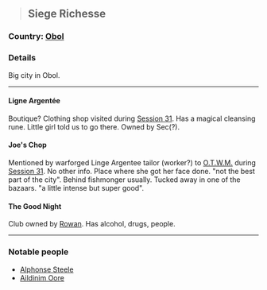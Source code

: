>## Siege Richesse

### Country: [Obol](Obol.md)

### Details

Big city in Obol. 

***

#### Ligne Argentée

Boutique? Clothing shop visited during [Session 31](../../../Adventure%20Log.md#Jan%2023,%202022%20-%20Session%2031). Has a magical cleansing rune. Little girl told us to go there. Owned by Sec(?).

#### Joe's Chop

Mentioned by warforged Linge Argentee tailor (worker?) to [O.T.W.M.](../Characters/PCs/O.T.W.M..md) during [Session 31](../../Adventure%20Log.md#Jan%2023,%202022%20-%20Session%2031). No other info. Place where she got her face done. "not the best part of the city". Behind fishmonger usually. Tucked away in one of the bazaars. "a little intense but super good".

#### The Good Night

Club owned by [Rowan](../Characters/NPCs/Rowan.md). Has alcohol, drugs, people.

***

### Notable people
- [Alphonse Steele](../Characters/PCs/Alphonse%20Steele.md)
- [Aildinim Oore](../Characters/NPCs/Aildinim%20Oore.md)


